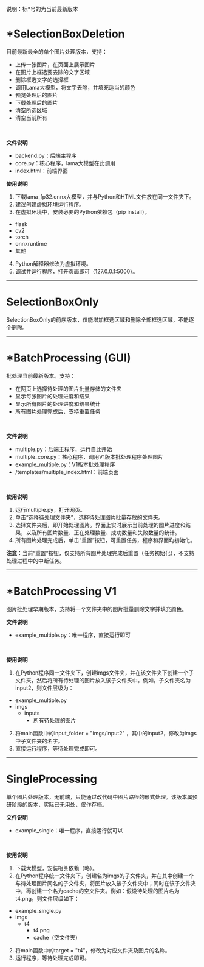 说明：标*号的为当前最新版本
# *SelectionBoxDeletion
目前最新最全的单个图片处理版本，支持：
- 上传一张图片，在页面上展示图片
- 在图片上框选要去除的文字区域
- 删除框选文字的选择框
- 调用Lama大模型，将文字去除，并填充适当的颜色
- 预览处理后的图片
- 下载处理后的图片
- 清空所选区域
- 清空当前所有
</br>

**文件说明**
- backend.py：后端主程序
- core.py：核心程序，lama大模型在此调用
- index.html：前端界面


**使用说明**
1. 下载lama_fp32.onnx大模型，并与Python和HTML文件放在同一文件夹下。
2. 建议创建虚拟环境运行程序。
3. 在虚拟环境中，安装必要的Python依赖包（pip install）。
  - flask
  - cv2
  - torch
  - onnxruntime
  - 其他
4. Python解释器修改为虚拟环境。
5. 调试并运行程序，打开页面即可（127.0.0.1:5000）。




****

# SelectionBoxOnly
SelectionBoxOnly的前序版本，仅能增加框选区域和删除全部框选区域，不能逐个删除。

****

# *BatchProcessing (GUI)
批处理当前最新版本。支持：
- 在网页上选择待处理的图片批量存储的文件夹
- 显示每张图片的处理进度和结果
- 显示所有图片的处理进度和结果统计
- 所有图片处理完成后，支持重置任务
</br>

**文件说明**
- multiple.py：后端主程序，运行自此开始
- multiple_core.py：核心程序，调用V1版本批处理程序处理图片
- example_multiple.py：V1版本批处理程序
- /templates/multiple_index.html：前端页面
</br>

**使用说明**
1. 运行multiple.py，打开网页。
2. 单击“选择待处理文件夹”，选择待处理图片批量存放的文件夹。
3. 选择文件夹后，即开始处理图片。界面上实时展示当前处理的图片进度和结果，以及所有图片数量、正在处理数量、成功数量和失败数量的统计。
4. 所有图片处理完成后，单击“重置”按钮，可重置任务，程序和界面均初始化。

**注意**：当前“重置”按钮，仅支持所有图片处理完成后重置（任务初始化），不支持处理过程中的中断任务。


****

# *BatchProcessing V1
图片批处理早期版本，支持将一个文件夹中的图片批量删除文字并填充颜色。
</br>

**文件说明**
- example_multiple.py：唯一程序，直接运行即可
</br>

**使用说明**
1. 在Python程序同一文件夹下，创建imgs文件夹，并在该文件夹下创建一个子文件夹，然后将所有待处理的图片放入该子文件夹中。例如，子文件夹名为input2，则文件层级为：
  - example_multiple.py
  - imgs
    - inputs
      - 所有待处理的图片
2. 将main函数中的input_folder = "imgs/input2" ，其中的input2，修改为imgs中子文件夹的名字。
3. 直接运行程序，等待处理完成即可。


****

# SingleProcessing
单个图片处理版本，无前端，只能通过改代码中图片路径的形式处理。该版本属预研阶段的版本，实际已无用处，仅作存档。
</br>

**文件说明**
- example_single：唯一程序，直接运行就可以
</br>

**使用说明**
1. 下载大模型，安装相关依赖（略）。
2. 在Python程序统一文件夹下，创建名为imgs的子文件夹，并在其中创建一个与待处理图片同名的子文件夹，将图片放入该子文件夹中；同时在该子文件夹中，再创建一个名为cache的空文件夹。例如：假设待处理的图片名为t4.png，则文件层级如下：
  - example_single.py
  - imgs
    - t4
      - t4.png
      - cache（空文件夹）
2. 将main函数中的target = "t4"，修改为对应文件夹及图片的名称。
3. 运行程序，等待处理完成即可。